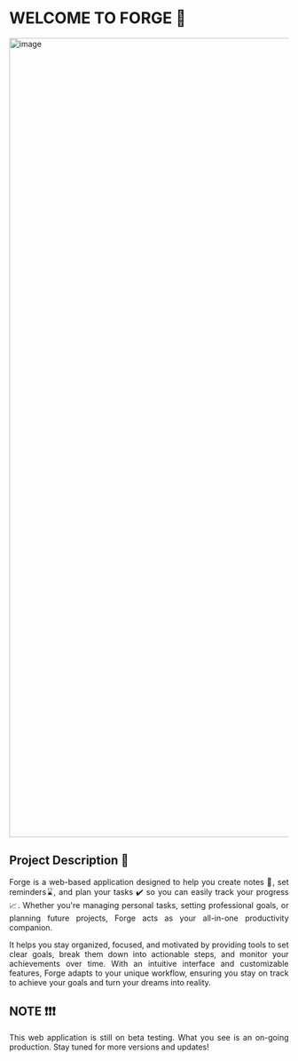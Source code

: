 # WELCOME TO FORGE 🐺

<img width="1439" alt="image" src="https://github.com/user-attachments/assets/4c700648-6c8c-4e9c-b16f-d224e849628b" />


## Project Description 📘
<div style="text-align: justify;">
Forge is a web-based application designed to help you create notes 📝, set reminders⌛, and plan your tasks ✔️ so you can easily track your progress 📈. Whether you're managing personal tasks, setting professional goals, or planning future projects, Forge acts as your all-in-one productivity companion.

It helps you stay organized, focused, and motivated by providing tools to set clear goals, break them down into actionable steps, and monitor your achievements over time. With an intuitive interface and customizable features, Forge adapts to your unique workflow, ensuring you stay on track to achieve your goals and turn your dreams into reality.
</div>

## NOTE ❗❗❗
<div style="text-align: justify;">
This web application is still on beta testing. What you see is an on-going production. Stay tuned for more versions and updates!
</div>  
